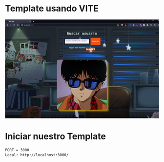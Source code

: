 # Template usando VITE
![](docs/imagen.png)

# Iniciar nuestro Template
```
PORT = 3000
Local: http://localhost:3000/
```